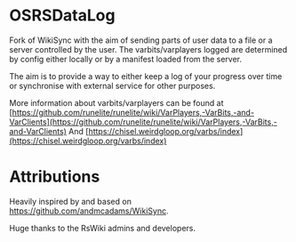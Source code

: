 # OSRSDataLog

Fork of WikiSync with the aim of sending parts of user data to a file or a server controlled by the user.
The varbits/varplayers logged are determined by config either locally or by a manifest loaded from the server.

The aim is to provide a way to either keep a log of your progress over time or synchronise with external service
for other purposes.

More information about varbits/varplayers can be found at [https://github.com/runelite/runelite/wiki/VarPlayers,-VarBits,-and-VarClients](https://github.com/runelite/runelite/wiki/VarPlayers,-VarBits,-and-VarClients)
And [https://chisel.weirdgloop.org/varbs/index](https://chisel.weirdgloop.org/varbs/index)

# Attributions

Heavily inspired by and based on https://github.com/andmcadams/WikiSync.

Huge thanks to the RsWiki admins and developers.